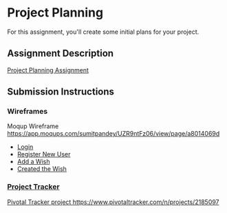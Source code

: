 # Project Planning
For this assignment, you'll create some initial plans for your project.

## Assignment Description
[Project Planning Assignment](https://education.launchcode.org/liftoff/assignments/planning/)

## Submission Instructions

### Wireframes


Moqup Wireframe https://app.moqups.com/sumitpandey/UZR9ntFz06/view/page/a8014069d
<ul>
  <li> <a href ="https://app.moqups.com/sumitpandey/UZR9ntFz06/view/page/aa9df7b72">Login</a></li>
  <li> <a href="https://app.moqups.com/sumitpandey/UZR9ntFz06/view/page/a13798fe2">Register New User</a> </li>
  <li> <a href="https://app.moqups.com/sumitpandey/UZR9ntFz06/view/page/a1b03b5cf">Add a Wish</li>
  <li> <a href="https://app.moqups.com/sumitpandey/UZR9ntFz06/view/page/a7861143c">Created the Wish</li>
</ul>

### Project Tracker

Pivotal Tracker project https://www.pivotaltracker.com/n/projects/2185097

